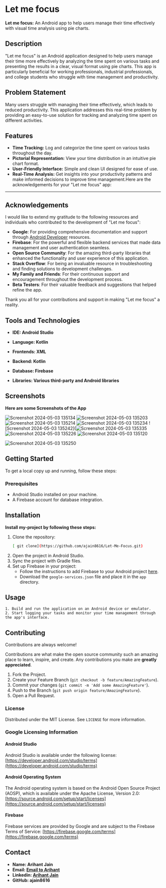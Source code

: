 # Let me focus

**Let me focus:** An Android app to help users manage their time effectively with visual time analysis using pie charts.


## Description

"Let me focus" is an Android application designed to help users manage their time more effectively by analyzing the time spent on various tasks and presenting the results in a clear, visual format using pie charts. This app is particularly beneficial for working professionals, industrial professionals, and college students who struggle with time management and productivity. 

## Problem Statement

Many users struggle with managing their time effectively, which leads to reduced productivity. This application addresses this real-time problem by providing an easy-to-use solution for tracking and analyzing time spent on different activities.

## Features

- **Time Tracking:** Log and categorize the time spent on various tasks throughout the day.
- **Pictorial Representation:** View your time distribution in an intuitive pie chart format.
- **User-Friendly Interface:** Simple and clean UI designed for ease of use.
- **Real-Time Analysis:** Get insights into your productivity patterns and make informed decisions to improve time management.Here are the acknowledgements for your "Let me focus" app:

---

## Acknowledgements

I would like to extend my gratitude to the following resources and individuals who contributed to the development of "Let me focus":

- **Google**: For providing comprehensive documentation and support through [Android Developer](https://developer.android.com/) resources.
- **Firebase**: For the powerful and flexible backend services that made data management and user authentication seamless.
- **Open Source Community**: For the amazing third-party libraries that enhanced the functionality and user experience of this application.
- **Stack Overflow**: For being an invaluable resource in troubleshooting and finding solutions to development challenges.
- **My Family and Friends**: For their continuous support and encouragement throughout the development process.
- **Beta Testers**: For their valuable feedback and suggestions that helped refine the app.

Thank you all for your contributions and support in making "Let me focus" a reality.

## Tools and Technologies
- **IDE: Android Studio**

* **Language: Kotlin**
+ **Frontends: XML**

- **Backend: Kotlin**
* **Database: Firebase**
+ **Libraries: Various third-party and Android libraries**
## Screenshots 
**Here are some Screenshots of the App**

![Screenshot 2024-05-03 135134](https://github.com/ajain8616/Activity_Tracker/assets/106903991/01d7f65c-86d2-4ca3-989a-3559af4bda8a)
![Screenshot 2024-05-03 135203](https://github.com/ajain8616/Activity_Tracker/assets/106903991/5fc0895a-f5d2-4717-8928-e671b2f97879)
![Screenshot 2024-05-03 135214](https://github.com/ajain8616/Activity_Tracker/assets/106903991/9028d5fb-5d8a-48a2-adbb-421758db4401)
![Screenshot 2024-05-03 135234](https://github.com/ajain8616/Activity_Tracker/assets/106903991/39b53fea-f18b-4416-86b5-66e233164666)
![Screenshot 2024-05-03 135242](![Screenshot 2024-05-03 135335](https://github.com/ajain8616/Activity_Tracker/assets/106903991/7c38377a-4ac6-42ba-9719-a3afd80b59dd)
![Screenshot 2024-05-03 135226](https://github.com/ajain8616/Activity_Tracker/assets/106903991/24086aec-19ae-4ffc-8107-fef1568b303d)
![Screenshot 2024-05-03 135120](https://github.com/ajain8616/Activity_Tracker/assets/106903991/03f799f1-bcba-4639-aaa4-8023ef1037b8)

![Screenshot 2024-05-03 135250](https://github.com/ajain8616/Activity_Tracker/assets/106903991/a29434ab-3efa-4066-9133-6e82d788fc5b)
## Getting Started

To get a local copy up and running, follow these steps:

### Prerequisites

- Android Studio installed on your machine.
- A Firebase account for database integration.
## Installation

**Install my-project by following these steps:**

1. Clone the repository:
    ```sh
    [ git clone](https://github.com/ajain8616/Let-Me-Focus.git)
    ```
2. Open the project in Android Studio.
3. Sync the project with Gradle files.
4. Set up Firebase in your project:
   - Follow the instructions to add Firebase to your Android project [here](https://firebase.google.com/docs/android/setup).
   - Download the `google-services.json` file and place it in the `app` directory.
## Usage

```android
1. Build and run the application on an Android device or emulator.
2. Start logging your tasks and monitor your time management through the app's interface.

```


## Contributing

Contributions are always welcome!

Contributions are what make the open source community such an amazing place to learn, inspire, and create. Any contributions you make are **greatly appreciated**.

1. Fork the Project.
2. Create your Feature Branch (`git checkout -b feature/AmazingFeature`).
3. Commit your changes (`git commit -m 'Add some AmazingFeature'`).
4. Push to the Branch (`git push origin feature/AmazingFeature`).
5. Open a Pull Request.

### License

Distributed under the MIT License. See `LICENSE` for more information.

### Google Licensing Information

#### Android Studio

Android Studio is available under the following license:
[https://developer.android.com/studio/terms](https://developer.android.com/studio/terms)

#### Android Operating System

The Android operating system is based on the Android Open Source Project (AOSP), which is available under the Apache License, Version 2.0:
[https://source.android.com/setup/start/licenses](https://source.android.com/setup/start/licenses)

#### Firebase

Firebase services are provided by Google and are subject to the Firebase Terms of Service:
[https://firebase.google.com/terms](https://firebase.google.com/terms)

## Contact
- **Name: Arihant Jain**
- **Email: [Email to Arihant](ajain8616@gmail.com)**
- **Linkedin: [Arihant Jain](https://www.linkedin.com/in/arihant-jain-aa2535232/)**
- **GitHub: ajain8616**
